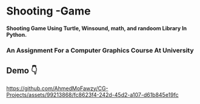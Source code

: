 # Shooting -Game
   #### Shooting Game Using Turtle, Winsound, math, and randoom Library In Python.
### An Assignment For a Computer Graphics Course At University

## Demo 👇

https://github.com/AhmedMoFawzy/CG-Projects/assets/99213868/fc8623f4-242d-45d2-a107-d61b845e19fc


